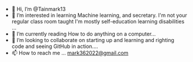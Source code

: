 - 👋 Hi, I’m @Tainmark13
- 👀 I’m interested in learning Machine learning, and secretary. I'm not your regular class room taught I'm mostly self-education learning disabilities ...
- 🌱 I’m currently reading How to do anything on a computer...
- 💞️ I’m looking to collaborate on starting up and learning and righting code and seeing GitHub in action....
- 📫 How to reach me ... mark362022@gmail.com

<!---
Tainmark13/Tainmark13 is a ✨ special ✨ repository because its `README.md` (this file) appears on your GitHub profile.
You can click the Preview link to take a look at your changes.
--->
